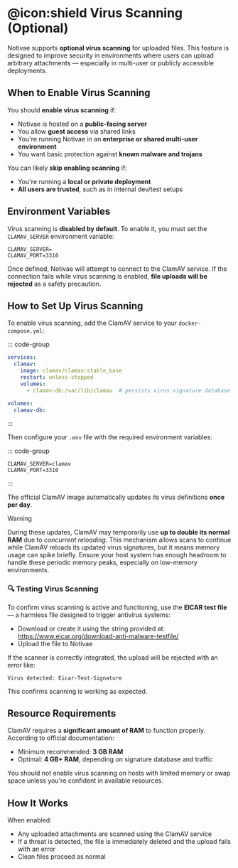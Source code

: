 # @icon:shield Virus Scanning (Optional)

Notivae supports **optional virus scanning** for uploaded files. This feature is designed to improve security in environments where users can upload arbitrary attachments — especially in multi-user or publicly accessible deployments.

## When to Enable Virus Scanning

You should **enable virus scanning** if:

- Notivae is hosted on a **public-facing server**
- You allow **guest access** via shared links
- You're running Notivae in an **enterprise or shared multi-user environment**
- You want basic protection against **known malware and trojans**

You can likely **skip enabling scanning** if:

- You're running a **local or private deployment**
- **All users are trusted**, such as in internal dev/test setups

## Environment Variables

Virus scanning is **disabled by default**. To enable it, you must set the `CLAMAV_SERVER` environment variable:

```dotenv
CLAMAV_SERVER=
CLAMAV_PORT=3310
```

Once defined, Notivae will attempt to connect to the ClamAV service. If the connection fails while virus scanning is enabled, **file uploads will be rejected** as a safety precaution.

## How to Set Up Virus Scanning

To enable virus scanning, add the ClamAV service to your `docker-compose.yml`:

::: code-group
```yaml [docker-compose.yml]
services:
  clamav:
    image: clamav/clamav:stable_base
    restart: unless-stopped
    volumes:
      - clamav-db:/var/lib/clamav  # persists virus signature database

volumes:
  clamav-db:
```
:::

Then configure your `.env` file with the required environment variables:

::: code-group
```dotenv [.env]
CLAMAV_SERVER=clamav
CLAMAV_PORT=3310
```
:::

The official ClamAV image automatically updates its virus definitions **once per day**.

> [!WARNING]
> During these updates, ClamAV may temporarily use **up to double its normal RAM** due to *concurrent reloading*. This mechanism allows scans to continue while ClamAV reloads its updated virus signatures, but it means memory usage can spike briefly. Ensure your host system has enough headroom to handle these periodic memory peaks, especially on low-memory environments.

### 🔍 Testing Virus Scanning

To confirm virus scanning is active and functioning, use the **EICAR test file** — a harmless file designed to trigger antivirus systems:

- Download or create it using the string provided at: <https://www.eicar.org/download-anti-malware-testfile/>
- Upload the file to Notivae

If the scanner is correctly integrated, the upload will be rejected with an error like:

```
Virus detected: Eicar-Test-Signature
```

This confirms scanning is working as expected.

## Resource Requirements

ClamAV requires a **significant amount of RAM** to function properly. According to official documentation:

- Minimum recommended: **3 GB RAM**
- Optimal: **4 GB+ RAM**, depending on signature database and traffic

You should not enable virus scanning on hosts with limited memory or swap space unless you're confident in available resources.

## How It Works

When enabled:
- Any uploaded attachments are scanned using the ClamAV service
- If a threat is detected, the file is immediately deleted and the upload fails with an error
- Clean files proceed as normal
